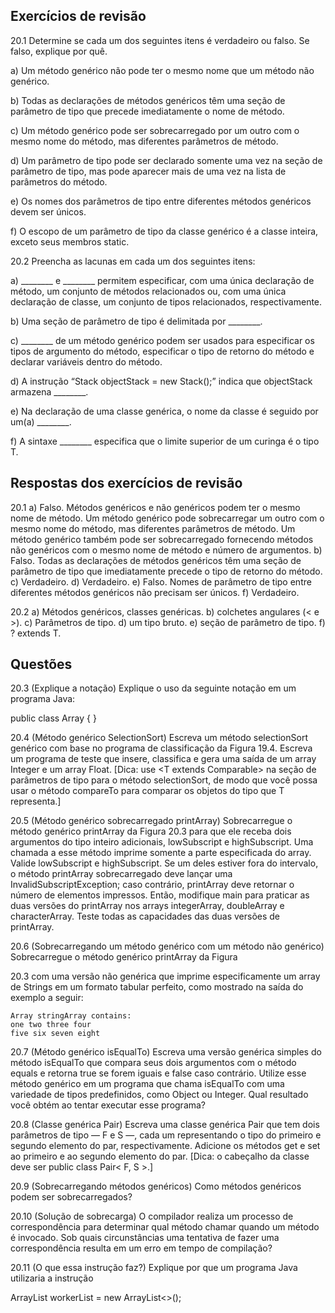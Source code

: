 ## Exercícios de revisão

20.1 Determine se cada um dos seguintes itens é verdadeiro ou falso. Se falso, explique por quê.

a) Um método genérico não pode ter o mesmo nome que um método não genérico.

b) Todas as declarações de métodos genéricos têm uma seção de parâmetro de tipo que precede imediatamente o nome de método.

c) Um método genérico pode ser sobrecarregado por um outro com o mesmo nome do método, mas diferentes parâmetros de método.

d) Um parâmetro de tipo pode ser declarado somente uma vez na seção de parâmetro de tipo, mas pode aparecer mais de uma vez na lista de parâmetros do método.

e) Os nomes dos parâmetros de tipo entre diferentes métodos genéricos devem ser únicos.

f) O escopo de um parâmetro de tipo da classe genérico é a classe inteira, exceto seus membros static.


20.2 Preencha as lacunas em cada um dos seguintes itens:

a) ________ e ________ permitem especificar, com uma única declaração de método, um conjunto de métodos relacionados ou, com uma única declaração de classe, um conjunto de tipos relacionados, respectivamente.

b) Uma seção de parâmetro de tipo é delimitada por ________.

c) ________ de um método genérico podem ser usados para especificar os tipos de argumento do método, especificar o tipo de retorno do método e declarar variáveis dentro do método.

d) A instrução “Stack objectStack = new Stack();” indica que objectStack armazena ________.

e) Na declaração de uma classe genérica, o nome da classe é seguido por um(a) ________.

f) A sintaxe ________ especifica que o limite superior de um curinga é o tipo T.


## Respostas dos exercícios de revisão

20.1 a) Falso. Métodos genéricos e não genéricos podem ter o mesmo nome de método. Um método genérico pode sobrecarregar um outro com o mesmo nome do método, mas diferentes parâmetros de método. Um método genérico também pode ser sobrecarregado fornecendo métodos não genéricos com o mesmo nome de método e número de argumentos. b) Falso. Todas as declarações de métodos genéricos têm uma seção de parâmetro de tipo que imediatamente precede o tipo de retorno do método. c) Verdadeiro. d) Verdadeiro. e) Falso. Nomes de parâmetro de tipo entre diferentes métodos genéricos não precisam ser únicos. f) Verdadeiro.

20.2 a) Métodos genéricos, classes genéricas. b) colchetes angulares (< e >). c) Parâmetros de tipo. d) um tipo bruto. e) seção de parâmetro de tipo. f) ? extends T.


## Questões

20.3 (Explique a notação) Explique o uso da seguinte notação em um programa Java:

public class Array<T> { }


20.4 (Método genérico SelectionSort) Escreva um método selectionSort genérico com base no programa de classificação da Figura 19.4. Escreva um programa de teste que insere, classifica e gera uma saída de um array Integer e um array Float. [Dica: use <T extends Comparable<T>> na seção de parâmetros de tipo para o método selectionSort, de modo que você possa usar o método compareTo para comparar os objetos do tipo que T representa.]


20.5 (Método genérico sobrecarregado printArray) Sobrecarregue o método genérico printArray da Figura 20.3 para que ele receba dois argumentos do tipo inteiro adicionais, lowSubscript e highSubscript. Uma chamada a esse método imprime somente a parte especificada do array. Valide lowSubscript e highSubscript. Se um deles estiver fora do intervalo, o método printArray sobrecarregado deve lançar uma InvalidSubscriptException; caso contrário, printArray deve retornar o número de elementos impressos. Então, modifique main para praticar as duas versões do printArray nos arrays integerArray, doubleArray e characterArray. Teste todas as capacidades das duas versões de printArray.

20.6 (Sobrecarregando um método genérico com um método não genérico) Sobrecarregue o método genérico printArray da Figura

20.3 com uma versão não genérica que imprime especificamente um array de Strings em um formato tabular perfeito, como mostrado na saída do exemplo a seguir:

```
Array stringArray contains:
one two three four
five six seven eight

```


20.7 (Método genérico isEqualTo) Escreva uma versão genérica simples do método isEqualTo que compara seus dois argumentos com o método equals e retorna true se forem iguais e false caso contrário. Utilize esse método genérico em um programa que chama isEqualTo com uma variedade de tipos predefinidos, como Object ou Integer. Qual resultado você obtém ao tentar executar esse programa?

20.8 (Classe genérica Pair) Escreva uma classe genérica Pair que tem dois parâmetros de tipo — F e S —, cada um representando o tipo do primeiro e segundo elemento do par, respectivamente. Adicione os métodos get e set ao primeiro e ao segundo elemento do par. [Dica: o cabeçalho da classe deve ser public class Pair< F, S >.] 

20.9 (Sobrecarregando métodos genéricos) Como métodos genéricos podem ser sobrecarregados?

20.10 (Solução de sobrecarga) O compilador realiza um processo de correspondência para determinar qual método chamar quando um método é invocado. Sob quais circunstâncias uma tentativa de fazer uma correspondência resulta em um erro em tempo de compilação?

20.11 (O que essa instrução faz?) Explique por que um programa Java utilizaria a instrução

ArrayList<Employee> workerList = new ArrayList<>();

